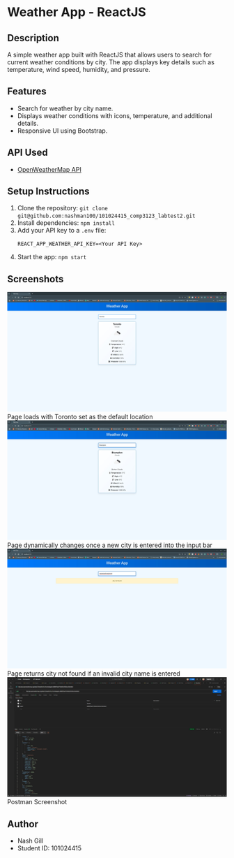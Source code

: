 # Weather App - ReactJS

## Description
A simple weather app built with ReactJS that allows users to search for current weather conditions by city. The app displays key details such as temperature, wind speed, humidity, and pressure.

## Features
- Search for weather by city name.
- Displays weather conditions with icons, temperature, and additional details.
- Responsive UI using Bootstrap.

## API Used
- [OpenWeatherMap API](https://openweathermap.org/)

## Setup Instructions
1. Clone the repository: `git clone git@github.com:nashman100/101024415_comp3123_labtest2.git`
2. Install dependencies: `npm install`
3. Add your API key to a `.env` file:
   ```
   REACT_APP_WEATHER_API_KEY=<Your API Key>
   ```
4. Start the app: `npm start`

## Screenshots
![Default Page](screenshots/default.jpg)
Page loads with Toronto set as the default location
![Changed City Page](screenshots/changed.jpg)
Page dynamically changes once a new city is entered into the input bar
![City Not Found](screenshots/not_found.jpg)
Page returns city not found if an invalid city name is entered
![Postman Screenshot](screenshots/postman.jpg)
Postman Screenshot
## Author
- Nash Gill
- Student ID: 101024415
